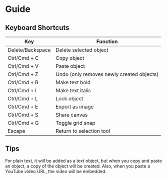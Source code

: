 # Guide

## Keyboard Shortcuts

| Key              | Function                                  |
| ---------------- | ----------------------------------------- |
| Delete/Backspace | Delete selected object                    |
| Ctrl/Cmd + C     | Copy object                               |
| Ctrl/Cmd + V     | Paste object                              |
| Ctrl/Cmd + Z     | Undo (only removes newly created objects) |
| Ctrl/Cmd + B     | Make text bold                            |
| Ctrl/Cmd + I     | Make text italic                          |
| Ctrl/Cmd + L     | Lock object                               |
| Ctrl/Cmd + E     | Export as image                           |
| Ctrl/Cmd + S     | Share canvas                              |
| Ctrl/Cmd + G     | Toggle grid snap                          |
| Escape           | Return to selection tool                  |

## Tips

For plain text, it will be added as a text object, but when you copy and paste an object, a copy of the object will be created.
Also, when you paste a YouTube video URL, the video will be embedded.
